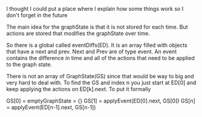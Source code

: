 I thought I could put a place where I explain how some things work so I don't forget in the future

The main idea for the graphState is that it is not stored for each time. But actions are stored that modifies the graphState over time.

So there is a global called eventDiffs(ED). It is an array filled with objects that have a next and prev.
Next and Prev are of type event. An event contains the difference in time and all of the actions that need to be applied to the graph state.

There is not an array of GraphState(GS) since that would be way to big and very hard to deal with. To find the GS and index n you just start at ED[0] and keep applying the actions on ED[k].next. To put it formally

GS[0] = emptyGraphState = {}
GS[1] = applyEvent(ED[0].next, GS[0])
GS[n] = applyEvent(ED[n-1].next, GS[n-1])
